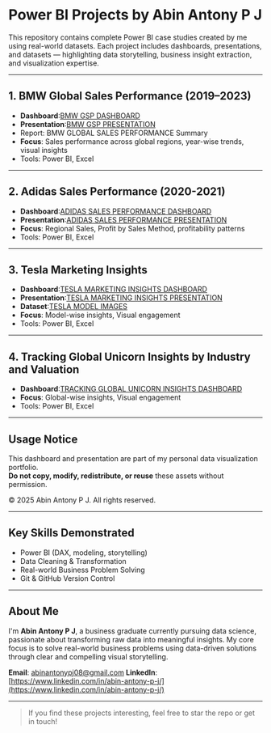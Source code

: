 # Power BI Projects by Abin Antony P J

This repository contains complete Power BI case studies created by me using real-world datasets. Each project includes dashboards, presentations, and datasets — highlighting data storytelling, business insight extraction, and visualization expertise.

---

## 1. BMW Global Sales Performance (2019–2023)

- **Dashboard**:[BMW GSP DASHBOARD](./BMW%20GLOBAL%20SALES%20PERFORMANCE%20DASHBOARD.pbix) 
- **Presentation**:[BMW GSP PRESENTATION](./BMW%20GSP%20(2019-2023).pptx)
- Report: BMW GLOBAL SALES PERFORMANCE Summary
- **Focus**: Sales performance across global regions, year-wise trends, visual insights
- Tools: Power BI, Excel

---

## 2. Adidas Sales Performance (2020-2021)

- **Dashboard**:[ADIDAS SALES PERFORMANCE DASHBOARD](./ADIDAS%20POWER%20BI%20PROJECT.pbix) 
- **Presentation**:[ADIDAS SALES PERFORMANCE PRESENTATION](./ADIDAS%20power%20bi-project.pptx)
- **Focus**: Regional Sales, Profit by Sales Method, profitability patterns
- Tools: Power BI, Excel

---

## 3. Tesla Marketing Insights

- **Dashboard**:[TESLA MARKETING INSIGHTS DASHBOARD](./TESLA%20MARKETING%20INSGHTS.pbix)
- **Presentation**:[TESLA MARKETING INSIGHTS PRESENTATION](./TESLA%20PPT.pptx)
- **Dataset**:[TESLA MODEL IMAGES](./TESLA%20%20CAR%20model%20images.csv)
- **Focus**: Model-wise insights, Visual engagement
- Tools: Power BI, Excel

---

## 4. Tracking Global Unicorn Insights by Industry and Valuation

- **Dashboard**:[TRACKING GLOBAL UNICORN INSIGHTS DASHBOARD](./Tracking%20Global%20Unicorns%20-%20Insights%20by%20Industry%20and%20Valuation.pbix)
- **Focus**: Global-wise insights, Visual engagement
- Tools: Power BI, Excel

---

## Usage Notice

This dashboard and presentation are part of my personal data visualization portfolio.  
**Do not copy, modify, redistribute, or reuse** these assets without permission.

© 2025 Abin Antony P J. All rights reserved.

---

## Key Skills Demonstrated

- Power BI (DAX, modeling, storytelling)
- Data Cleaning & Transformation
- Real-world Business Problem Solving
- Git & GitHub Version Control

---

## About Me

I'm **Abin Antony P J**, a business graduate currently pursuing data science, passionate about transforming raw data into meaningful insights. My core focus is to solve real-world business problems using data-driven solutions through clear and compelling visual storytelling.

**Email**: [abinantonypj08@gmail.com](abinantonypj08@gmail.com)
**LinkedIn**: [https://www.linkedin.com/in/abin-antony-p-j/](https://www.linkedin.com/in/abin-antony-p-j/)

---

> If you find these projects interesting, feel free to star the repo or get in touch!
